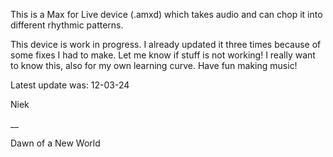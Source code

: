 This is a Max for Live device (.amxd) which takes audio and can chop it into different rhythmic patterns.

This device is work in progress. I already updated it three times because of some fixes I had to make. Let me know if stuff is not working! 
I really want to know this, also for my own learning curve. Have fun making music!

Latest update was: 12-03-24

Niek

__

Dawn of a New World

